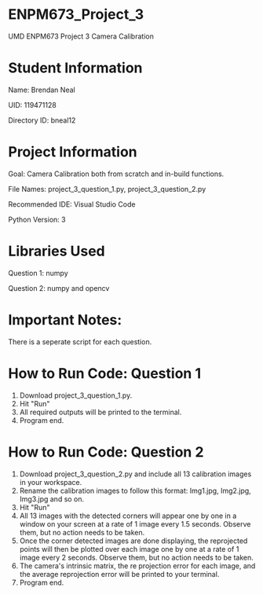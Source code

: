 # ENPM673_Project_3
UMD ENPM673 Project 3 Camera Calibration

# Student Information
Name: Brendan Neal

UID: 119471128

Directory ID: bneal12

# Project Information

Goal: Camera Calibration both from scratch and in-build functions.

File Names: project_3_question_1.py, project_3_question_2.py

Recommended IDE: Visual Studio Code

Python Version: 3

# Libraries Used
Question 1: numpy

Question 2: numpy and opencv

# Important Notes:
There is a seperate script for each question.

# How to Run Code: Question 1
1. Download project_3_question_1.py.
2. Hit "Run"
3. All required outputs will be printed to the terminal.
4. Program end.

# How to Run Code: Question 2
1. Download project_3_question_2.py and include all 13 calibration images in your workspace.
2. Rename the calibration images to follow this format: Img1.jpg, Img2.jpg, Img3.jpg and so on.
3. Hit "Run"
4. All 13 images with the detected corners will appear one by one in a window on your screen at a rate of 1 image every 1.5 seconds. Observe them, but no action needs to be taken.
5. Once the corner detected images are done displaying, the reprojected points will then be plotted over each image one by one at a rate of 1 image every 2 seconds. Observe them, but no action needs to be taken.
6. The camera's intrinsic matrix, the re projection error for each image, and the average reprojection error will be printed to your terminal.
7. Program end.


